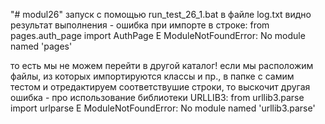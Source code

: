 "# modul26" 
запуск с помощью run_test_26_1.bat
в файле log.txt видно результат выполнения - ошибка при импорте в строке:
from pages.auth_page import AuthPage
E   ModuleNotFoundError: No module named 'pages'

то есть мы не можем перейти в другой каталог!
если мы расположим файлы, из которых импортируются классы и пр., в папке с самим тестом и отредактируем соответствушие строки,
то выскочит другая ошибка - про использование библиотеки URLLIB3:
from urllib3.parse import urlparse
E   ModuleNotFoundError: No module named 'urllib3.parse'

